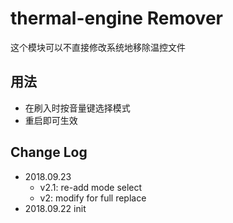 # thermal-engine Remover

这个模块可以不直接修改系统地移除温控文件

## 用法
- 在刷入时按音量键选择模式
- 重启即可生效

## Change Log
- 2018.09.23 
  - v2.1: re-add mode select 
  - v2: modify for full replace
- 2018.09.22 init
